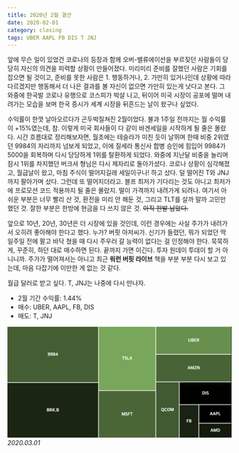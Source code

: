 ```yaml
---
title: 2020년 2월 결산
date: 2020-02-01
category: closing
tags: UBER AAPL FB DIS T JNJ
---
```


앞에 무슨 일이 있었건 코로나의 등장과 함께 오버-밸류에이션을 부르짖던 사람들이 당당히 자신의 의견을 피력할 상황이 만들어졌다. 미리미리 준비를 잘했던 사람은 기회를 잡으면 될 것이고, 준비를 못한 사람은 1. 행동하거나, 2. 가만히 있거나인데 상황에 따라 다르겠지만 행동해서 더 나은 결과를 볼 자신이 없으면 가만히 있는게 낫다고 본다. 그 와중에 한국발 코로나 유행으로 코스피가 박살 나고, 뒤이어 미국 시장이 공포에 떨며 내려가는 모습을 보며 한국 증시가 세계 시장을 뒤흔드는 날이 왔구나 싶었다.

수익률이 한껏 날아오르다가 곤두박질쳐진 2월이었다. 불과 1주일 전까지는 월 수익률이 +15%였는데, 참. 이렇게 미국 회사들이 다 같이 바겐세일을 시작하게 될 줄은 몰랐다. 시간 흐름대로 정리해보자면, 월초에는 테슬라가 미친 듯이 날뛰며 한때 비중 2위였던 9984의 자리까지 넘보게 되었고, 이에 질세라 통신사 합병 승인에 힘입어 9984가 5000을 회복하며 다시 당당하게 1위를 탈환하게 되었다. 와중에 지난달 비중을 늘리며 잠시 1위를 차지했던 버크셔 형님은 다시 제자리로 돌아가셨다. 코로나 상황이 심각해졌고, 월급날이 왔고, 마침 주식이 떨어지길래 세일이구나! 하고 샀다. 덜 떨어진 T와 JNJ까지 팔아가며 샀다. 그런데 또 떨어지더라고. 블프 최저가 기다리는 것도 아니고 최저가에 프로모션 코드 적용까지 될 줄은 몰랐지. 떨이 가격까지 내려가게 되려나. 여기서 아쉬운 부분은 너무 빨리 산 것, 환전을 미리 안 해둔 것, 그리고 TLT를 살까 말까 고민만 했던 것. 잘한 부분은 한방에 현금을 다 쓰지 않은 것. ~~아직 한발 남았다.~~

앞으로 10년, 20년, 30년은 더 시장에 있을 것인데, 이런 경우에는 사실 주가가 내려가서 오히려 좋아해야 한다고 했다. 누가? 버핏 아저씨가. 신기가 들렸던, 뭐가 되었던 딱 일주일 전에 팔고 바닥 쳤을 때 다시 주우러 갈 능력이 없다는 걸 인정해야 한다. 묵묵하게, 꾸준히, 하던 대로 매수하면 된다. 끝까지 가면 이긴다. 투자 원데이 투데이 할 거 아니니까. 주가가 떨어져서는 아니고 최근 **워런 버핏 라이브** 책을 부분 부분 다시 보고 있는데, 마음 다잡기에 이만한 게 없는 것 같다.

월급 달러로 받고 싶다. T, JNJ는 나중에 다시 만나자.

- 2월 기간 수익률: 1.44%
- 매수: UBER, AAPL, FB, DIS
- 매도: T, JNJ

![img](/assets/img/posts/2020-03-01-closing_feb/202002.png)
*2020.03.01*

